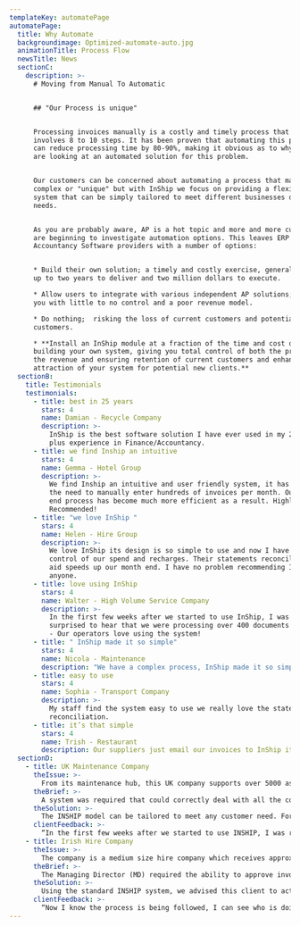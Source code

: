 ```yaml
---
templateKey: automatePage
automatePage:
  title: Why Automate
  backgroundimage: Optimized-automate-auto.jpg
  animationTitle: Process Flow
  newsTitle: News
  sectionC:
    description: >-
      # Moving from Manual To Automatic


      ## "Our Process is unique"


      Processing invoices manually is a costly and timely process that typically
      involves 8 to 10 steps. It has been proven that automating this process
      can reduce processing time by 80-90%, making it obvious as to why business
      are looking at an automated solution for this problem.


      Our customers can be concerned about automating a process that may seem
      complex or "unique" but with InShip we focus on providing a flexible
      system that can be simply tailored to meet different businesses different
      needs.


      As you are probably aware, AP is a hot topic and more and more customers
      are beginning to investigate automation options. This leaves ERP and
      Accountancy Software providers with a number of options: 


      * Build their own solution; a timely and costly exercise, generally taking
      up to two years to deliver and two million dollars to execute.

      * Allow users to integrate with various independent AP solutions; leaving
      you with little to no control and a poor revenue model.

      * Do nothing;  risking the loss of current customers and potential new
      customers.

      * **Install an InShip module at a fraction of the time and cost of
      building your own system, giving you total control of both the process and
      the revenue and ensuring retention of current customers and enhancing the
      attraction of your system for potential new clients.**
  sectionB:
    title: Testimonials
    testimonials:
      - title: best in 25 years
        stars: 4
        name: Damian - Recycle Company
        description: >-
          InShip is the best software solution I have ever used in my 25 years
          plus experience in Finance/Accountancy.
      - title: we find Inship an intuitive
        stars: 4
        name: Gemma - Hotel Group
        description: >-
          We find Inship an intuitive and user friendly system, it has removed
          the need to manually enter hundreds of invoices per month. Our month
          end process has become much more efficient as a result. Highly
          Recommended!
      - title: "we love InShip "
        stars: 4
        name: Helen - Hire Group
        description: >-
          We love InShip its design is so simple to use and now I have full
          control of our spend and recharges. Their statements reconciliation
          aid speeds up our month end. I have no problem recommending InShip to
          anyone.
      - title: love using InShip
        stars: 4
        name: Walter - High Volume Service Company
        description: >-
          In the first few weeks after we started to use InShip, I was really
          surprised to hear that we were processing over 400 documents in a week
          - Our operators love using the system!
      - title: " InShip made it so simple"
        stars: 4
        name: Nicola - Maintenance
        description: "We have a complex process, InShip made it so simple"
      - title: easy to use
        stars: 4
        name: Sophia - Transport Company
        description: >-
          My staff find the system easy to use we really love the statement
          reconciliation.
      - title: it’s that simple
        stars: 4
        name: Trish - Restaurant
        description: Our suppliers just email our invoices to InShip it’s that simple.
  sectionD:
    - title: UK Maintenance Company
      theIssue: >-
        From its maintenance hub, this UK company supports over 5000 assets using a network of 250 suppliers located throughout the country, and handles 60 daily breakdowns, 100 services and 20 annual checks.
      theBrief: >-
        A system was required that could correctly deal with all the company’s supplier invoices and proforma invoices. The system also needed to automatically compare these invoices to purchase orders. The company also wanted the system to automatically recognise and store backup service documentation to meet regulatory requirements.
      theSolution: >-
        The INSHIP model can be tailored to meet any customer need. For this customer, INSHIP added additional document types to the system, while providing additional routing for these non-standard documents. Now the company’s suppliers email their own standard documents to an INSHIP email account. INSHIP extracts the documents and forwards the backup documents to a searchable file. Matching invoices are automatically approved while unmatched invoices and proforma invoices are forwarded for approval or rejection - all while keeping the supplier informed as to how each invoice is progressing.
      clientFeedback: >-
        “In the first few weeks after we started to use INSHIP, I was really surprised to hear that we were processing over 400 documents in a week - the system worked so well it really felt like 100 or less! Operators love using the system. It allows them to work in a structured way and to communicate with their colleagues and suppliers painlessly. We were surprised and delighted that INSHIP could integrate with our bespoke accounts system.”
    - title: Irish Hire Company
      theIssue: >-
        The company is a medium size hire company which receives approximately 400 invoices a month.
      theBrief: >-
        The Managing Director (MD) required the ability to approve invoices from a number of suppliers once they had been actioned by her staff. This was to ensure all tasks had been completed correctly.
      theSolution: >-
        Using the standard INSHIP system, we advised this client to activate the ‘last approver’ option. This will ensure that any document (even those with a number of approvers, including the MD herself) may be reviewed lastly by the MD who is now able to confirm that the correct actions have been taken.
      clientFeedback: >-
        “Now I know the process is being followed, I can see who is doing what. My staff find the system really easy to use and the automatic statement reconciliation has improved our month end accounts. INSHIP is saving the company money each week by ensuring all charges are dealt with correctly.”
---
```

